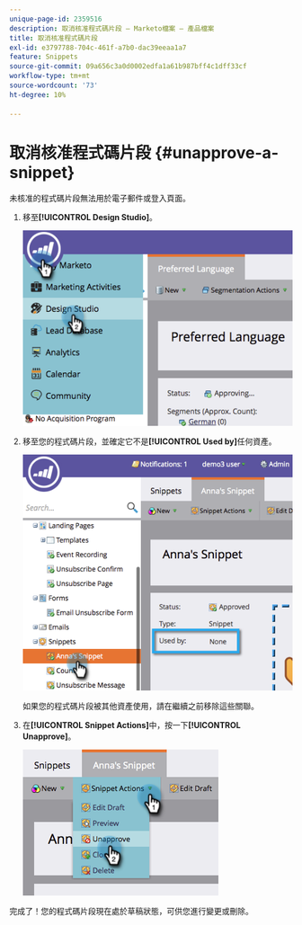 ```yaml
---
unique-page-id: 2359516
description: 取消核准程式碼片段 — Marketo檔案 — 產品檔案
title: 取消核准程式碼片段
exl-id: e3797788-704c-461f-a7b0-dac39eeaa1a7
feature: Snippets
source-git-commit: 09a656c3a0d0002edfa1a61b987bff4c1dff33cf
workflow-type: tm+mt
source-wordcount: '73'
ht-degree: 10%

---
```


# 取消核准程式碼片段 {#unapprove-a-snippet}

未核准的程式碼片段無法用於電子郵件或登入頁面。

1. 移至&#x200B;**[!UICONTROL Design Studio]**。

   ![](assets/image2014-9-16-10-3a41-3a18.png)

1. 移至您的程式碼片段，並確定它不是&#x200B;**[!UICONTROL Used by]**&#x200B;任何資產。

   ![](assets/image2014-9-16-10-3a41-3a27.png)

   如果您的程式碼片段被其他資產使用，請在繼續之前移除這些關聯。

1. 在&#x200B;**[!UICONTROL Snippet Actions]**&#x200B;中，按一下&#x200B;**[!UICONTROL Unapprove]**。

   ![](assets/image2014-9-16-10-3a41-3a54.png)

完成了！您的程式碼片段現在處於草稿狀態，可供您進行變更或刪除。

